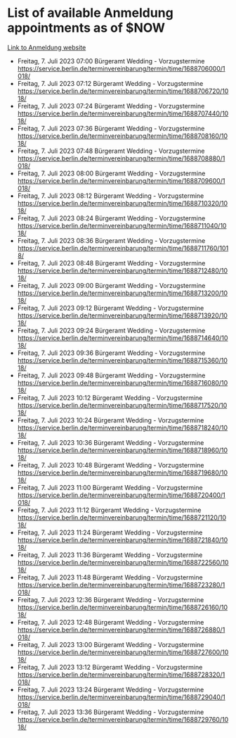 # List of available Anmeldung appointments as of $NOW
[Link to Anmeldung website](https://service.berlin.de/terminvereinbarung/termin/tag.php?termin=1&anliegen[]=120686&dienstleisterlist=122210,122217,327316,122219,327312,122227,327314,122231,327346,122243,327348,122254,122252,329742,122260,329745,122262,329748,122271,327278,122273,327274,122277,327276,330436,122280,327294,122282,327290,122284,327292,122291,327270,122285,327266,122286,327264,122296,327268,150230,329760,122297,327286,122294,327284,122312,329763,122314,329775,122304,327330,122311,327334,122309,327332,317869,122281,327352,122279,329772,122283,122276,327324,122274,327326,122267,329766,122246,327318,122251,327320,122257,327322,122208,327298,122226,327300&herkunft=http%3A%2F%2Fservice.berlin.de%2Fdienstleistung%2F120686%2F)
- Freitag, 7. Juli 2023 07:00 Bürgeramt Wedding - Vorzugstermine https://service.berlin.de/terminvereinbarung/termin/time/1688706000/1018/
- Freitag, 7. Juli 2023 07:12 Bürgeramt Wedding - Vorzugstermine https://service.berlin.de/terminvereinbarung/termin/time/1688706720/1018/
- Freitag, 7. Juli 2023 07:24 Bürgeramt Wedding - Vorzugstermine https://service.berlin.de/terminvereinbarung/termin/time/1688707440/1018/
- Freitag, 7. Juli 2023 07:36 Bürgeramt Wedding - Vorzugstermine https://service.berlin.de/terminvereinbarung/termin/time/1688708160/1018/
- Freitag, 7. Juli 2023 07:48 Bürgeramt Wedding - Vorzugstermine https://service.berlin.de/terminvereinbarung/termin/time/1688708880/1018/
- Freitag, 7. Juli 2023 08:00 Bürgeramt Wedding - Vorzugstermine https://service.berlin.de/terminvereinbarung/termin/time/1688709600/1018/
- Freitag, 7. Juli 2023 08:12 Bürgeramt Wedding - Vorzugstermine https://service.berlin.de/terminvereinbarung/termin/time/1688710320/1018/
- Freitag, 7. Juli 2023 08:24 Bürgeramt Wedding - Vorzugstermine https://service.berlin.de/terminvereinbarung/termin/time/1688711040/1018/
- Freitag, 7. Juli 2023 08:36 Bürgeramt Wedding - Vorzugstermine https://service.berlin.de/terminvereinbarung/termin/time/1688711760/1018/
- Freitag, 7. Juli 2023 08:48 Bürgeramt Wedding - Vorzugstermine https://service.berlin.de/terminvereinbarung/termin/time/1688712480/1018/
- Freitag, 7. Juli 2023 09:00 Bürgeramt Wedding - Vorzugstermine https://service.berlin.de/terminvereinbarung/termin/time/1688713200/1018/
- Freitag, 7. Juli 2023 09:12 Bürgeramt Wedding - Vorzugstermine https://service.berlin.de/terminvereinbarung/termin/time/1688713920/1018/
- Freitag, 7. Juli 2023 09:24 Bürgeramt Wedding - Vorzugstermine https://service.berlin.de/terminvereinbarung/termin/time/1688714640/1018/
- Freitag, 7. Juli 2023 09:36 Bürgeramt Wedding - Vorzugstermine https://service.berlin.de/terminvereinbarung/termin/time/1688715360/1018/
- Freitag, 7. Juli 2023 09:48 Bürgeramt Wedding - Vorzugstermine https://service.berlin.de/terminvereinbarung/termin/time/1688716080/1018/
- Freitag, 7. Juli 2023 10:12 Bürgeramt Wedding - Vorzugstermine https://service.berlin.de/terminvereinbarung/termin/time/1688717520/1018/
- Freitag, 7. Juli 2023 10:24 Bürgeramt Wedding - Vorzugstermine https://service.berlin.de/terminvereinbarung/termin/time/1688718240/1018/
- Freitag, 7. Juli 2023 10:36 Bürgeramt Wedding - Vorzugstermine https://service.berlin.de/terminvereinbarung/termin/time/1688718960/1018/
- Freitag, 7. Juli 2023 10:48 Bürgeramt Wedding - Vorzugstermine https://service.berlin.de/terminvereinbarung/termin/time/1688719680/1018/
- Freitag, 7. Juli 2023 11:00 Bürgeramt Wedding - Vorzugstermine https://service.berlin.de/terminvereinbarung/termin/time/1688720400/1018/
- Freitag, 7. Juli 2023 11:12 Bürgeramt Wedding - Vorzugstermine https://service.berlin.de/terminvereinbarung/termin/time/1688721120/1018/
- Freitag, 7. Juli 2023 11:24 Bürgeramt Wedding - Vorzugstermine https://service.berlin.de/terminvereinbarung/termin/time/1688721840/1018/
- Freitag, 7. Juli 2023 11:36 Bürgeramt Wedding - Vorzugstermine https://service.berlin.de/terminvereinbarung/termin/time/1688722560/1018/
- Freitag, 7. Juli 2023 11:48 Bürgeramt Wedding - Vorzugstermine https://service.berlin.de/terminvereinbarung/termin/time/1688723280/1018/
- Freitag, 7. Juli 2023 12:36 Bürgeramt Wedding - Vorzugstermine https://service.berlin.de/terminvereinbarung/termin/time/1688726160/1018/
- Freitag, 7. Juli 2023 12:48 Bürgeramt Wedding - Vorzugstermine https://service.berlin.de/terminvereinbarung/termin/time/1688726880/1018/
- Freitag, 7. Juli 2023 13:00 Bürgeramt Wedding - Vorzugstermine https://service.berlin.de/terminvereinbarung/termin/time/1688727600/1018/
- Freitag, 7. Juli 2023 13:12 Bürgeramt Wedding - Vorzugstermine https://service.berlin.de/terminvereinbarung/termin/time/1688728320/1018/
- Freitag, 7. Juli 2023 13:24 Bürgeramt Wedding - Vorzugstermine https://service.berlin.de/terminvereinbarung/termin/time/1688729040/1018/
- Freitag, 7. Juli 2023 13:36 Bürgeramt Wedding - Vorzugstermine https://service.berlin.de/terminvereinbarung/termin/time/1688729760/1018/
